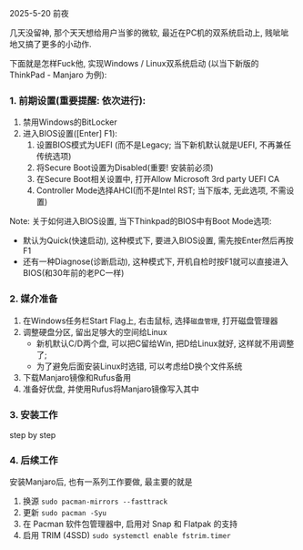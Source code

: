 2025-5-20 前夜

几天没留神, 那个天天想给用户当爹的微软, 最近在PC机的双系统启动上, 贱呲呲地又搞了更多的小动作.

下面就是怎样Fuck他, 实现Windows / Linux双系统启动 (以当下新版的 ThinkPad - Manjaro 为例):

### 1. 前期设置(重要提醒: 依次进行):
1. 禁用Windows的BitLocker
2. 进入BIOS设置(\[Enter\] F1):
   1) 设置BIOS模式为UEFI (而不是Legacy; 当下新机默认就是UEFI, 不再兼任传统选项)
   2) 将Secure Boot设置为Disabled(重要! 安装前必须)
   3) 在Secure Boot相关设置中, 打开Allow Microsoft 3rd party UEFI CA
   4) Controller Mode选择AHCI(而不是Intel RST; 当下版本, 无此选项, 不需设置)

Note: 关于如何进入BIOS设置, 当下Thinkpad的BIOS中有Boot Mode选项:
- 默认为Quick(快速启动), 这种模式下, 要进入BIOS设置, 需先按Enter然后再按F1
- 还有一种Diagnose(诊断启动), 这种模式下, 开机自检时按F1就可以直接进入BIOS(和30年前的老PC一样)

### 2. 媒介准备
1. 在Windows任务栏Start Flag上, 右击鼠标, 选择`磁盘管理`, 打开磁盘管理器
2. 调整硬盘分区, 留出足够大的空间给Linux
   - 新机默认C/D两个盘, 可以把C留给Win, 把D给Linux就好, 这样就不用调整了;
   - 为了避免后面安装Linux时选错, 可以考虑给D换个文件系统
3. 下载Manjaro镜像和Rufus备用
4. 准备好优盘, 并使用Rufus将Manjaro镜像写入其中

### 3. 安装工作
step by step

### 4. 后续工作
安装Manjaro后, 也有一系列工作要做, 最主要的就是
1. 换源 `sudo pacman-mirrors --fasttrack`
2. 更新 `sudo pacman -Syu`
3. 在 Pacman 软件包管理器中, 启用对 Snap 和 Flatpak 的支持
4. 启用 TRIM (4SSD) `sudo systemctl enable fstrim.timer`
